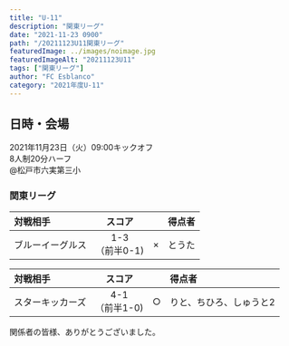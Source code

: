 ```yaml
---
title: "U-11"
description: "関東リーグ"
date: "2021-11-23 0900"
path: "/20211123U11関東リーグ"
featuredImage: ../images/noimage.jpg
featuredImageAlt: "20211123U11"
tags: ["関東リーグ"]
author: "FC Esblanco"
category: "2021年度U-11"
---
```


## 日時・会場

2021年11月23日（火）09:00キックオフ   
8人制20分ハーフ   
@松戸市六実第三小  

### 関東リーグ

|  対戦相手       | スコア|   | 得点者  |
|:--------------|:----:|:-:|:--------|
| ブルーイーグルス | 1-3<br>（前半0-1) | × |とうた|

|  対戦相手       | スコア|   | 得点者  |
|:--------------|:----:|:-:|:--------|
| スターキッカーズ | 4-1<br>（前半1-0) | ○ |りと、ちひろ、しゅうと2|

関係者の皆様、ありがとうございました。
